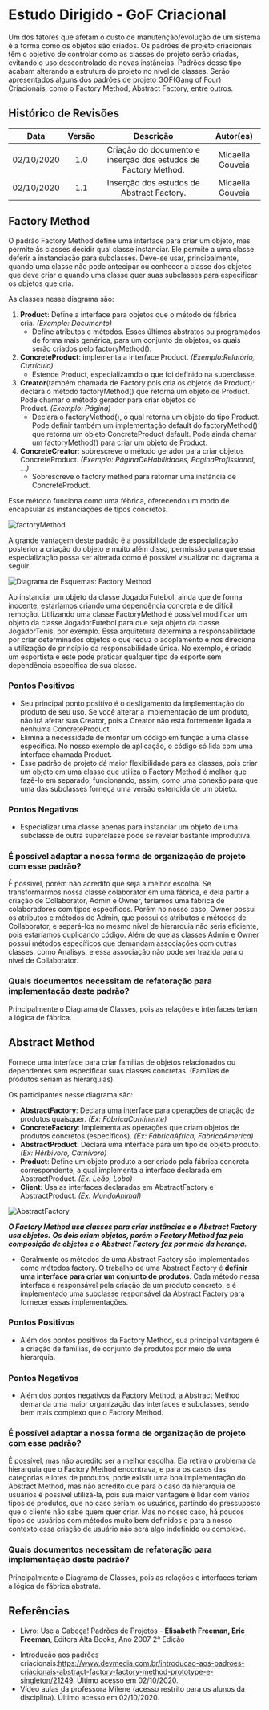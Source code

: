 # Estudo Dirigido - GoF Criacional

Um dos fatores que afetam o custo de manutenção/evolução de um sistema é a forma como os objetos são criados. Os padrões de projeto criacionais têm o objetivo de controlar como as classes do projeto serão criadas, evitando o uso descontrolado de novas instâncias. Padrões desse tipo acabam alterando a estrutura do projeto no nível de classes. Serão apresentados alguns dos padrões de projeto GOF(Gang of Four) Criacionais, como o Factory Method, Abstract Factory, entre outros.

## Histórico de Revisões
| Data | Versão | Descrição | Autor(es) |
|:----:|:------:|:---------:|:---------:|
| 02/10/2020 | 1.0 | Criação do documento e inserção dos estudos de Factory Method. | Micaella Gouveia |
| 02/10/2020 | 1.1 | Inserção dos estudos de Abstract Factory. | Micaella Gouveia |

## Factory Method

O padrão Factory Method define uma interface para criar um objeto, mas permite às classes decidir qual classe instanciar. Ele permite a uma classe deferir a instanciação para subclasses. Deve-se usar, principalmente, quando uma classe não pode antecipar ou conhecer a classe dos objetos que deve criar e quando uma classe quer suas subclasses para especificar os objetos que cria.

As classes nesse diagrama são:

1. **Product**: Define a interface para objetos que o método de fábrica cria. *(Exemplo: Documento)*
    - Define atributos e métodos. Esses últimos abstratos ou programados de forma mais genérica, para um conjunto de objetos, os quais serão criados pelo factoryMethod().
2. **ConcreteProduct**: implementa a interface Product. *(Exemplo:Relatório, Currículo)*
    - Estende Product, especializamdo o que foi definido na superclasse.
3. **Creator**(também chamada de Factory pois cria os objetos de Product): declara o método factoryMethod() que retorna um objeto de Product. Pode chamar o método gerador para criar objetos do Product. *(Exemplo: Página)*
    - Declara o factoryMethod(), o qual retorna um objeto do tipo Product. Pode definir também um implementação default do factoryMethod() que retorna um objeto ConcreteProduct default. Pode ainda chamar um factoryMethod() para criar um objeto de Product.
4. **ConcreteCreator**: sobrescreve o método gerador para criar objetos ConcreteProduct. *(Exemplo: PáginaDeHabilidades, PaginaProfissional, ...)*
    - Sobrescreve o factory method para retornar uma instância de ConcreteProduct.

Esse método funciona como uma fébrica, oferecendo um modo de encapsular as instanciações de tipos concretos.

![factoryMethod](../../assets/img/estudo/gof-criacional/factoryMethod.png)

A grande vantagem deste padrão é a possibilidade de especialização posterior a criação do objeto e muito além disso, permissão para que essa especialização possa ser alterada como é possível visualizar no diagrama a seguir.

![Diagrama de Esquemas: Factory Method](../../assets/img/estudo/gof-criacional/diagrama_de_esquemas_factory_method.png)

Ao instanciar um objeto da classe JogadorFutebol, ainda que de forma inocente, estaríamos criando uma dependência concreta e de difícil remoção. Utilizando uma classe FactoryMethod é possível modificar um objeto da classe JogadorFutebol para que seja objeto da classe JogadorTenis, por exemplo. Essa arquitetura determina a responsabilidade por criar determinados objetos o que reduz o acoplamento e nos direciona a utilização do princípiio da responsabilidade única. No exemplo, é criado um esportista e este pode praticar qualquer tipo de esporte sem dependência específica de sua classe.

### Pontos Positivos

- Seu principal ponto positivo é o desligamento da implementação do produto de seu uso. Se você alterar a implementação de um produto, não irá afetar sua Creator, pois a Creator não está fortemente ligada a nenhuma ConcreteProduct.
- Elimina a necessidade de montar um código em função a uma classe específica. No nosso exemplo de aplicação, o código só lida com uma interface chamada Product.
- Esse padrão de projeto dá maior flexibilidade para as classes, pois criar um objeto em uma classe que utiliza o Factory Method é melhor que fazê-lo em separado, funcionando, assim, como uma conexão para que uma das subclasses forneça uma versão estendida de um objeto.

### Pontos Negativos

- Especializar uma classe apenas para instanciar um objeto de uma subclasse de outra superclasse pode se revelar bastante improdutiva.

### É possível adaptar a nossa forma de organização de projeto com esse padrão?

É possível, porém não acredito que seja a melhor escolha. Se transformarmos nossa classe colaborator em uma fábrica, e dela partir a criação de Collaborator, Admin e Owner, teríamos uma fábrica de colaboradores com tipos específicos. Porém no nosso caso, Owner possui os atributos e métodos de Admin, que possui os atributos e métodos de Collaborator, e separá-los no mesmo nível de hierarquia não seria eficiente, pois estaríamos duplicando código. Além de que as classes Admin e Owner possui métodos específicos que demandam associações com outras classes, como Analisys, e essa associação não pode ser trazida para o nível de Collaborator.

### Quais documentos necessitam de refatoração para implementação deste padrão?

Principalmente o Diagrama de Classes, pois as relações e interfaces teriam a lógica de fábrica.

## Abstract Method

Fornece uma interface para criar famílias de objetos relacionados ou dependentes sem especificar suas classes concretas. (Famílias de produtos seriam as hierarquias).

Os participantes nesse diagrama são:

- **AbstractFactory**: Declara uma interface para operações de criação de produtos quaisquer. *(Ex: FábricaContinente)*
- **ConcreteFactory**: Implementa as operações que criam objetos de produtos concretos (específicos). *(Ex: FábricaAfrica, FabricaAmerica)*
- **AbstractProduct**: Declara uma interface para um tipo de objeto produto. *(Ex: Hérbivoro, Carnívoro)*
- **Product**: Define um objeto produto a ser criado pela fábrica concreta correspondente, a qual implementa a interface declarada em AbstractProduct. *(Ex: Leão, Lobo)*
- **Client**: Usa as interfaces declaradas em AbstractFactory e AbstractProduct. *(Ex: MundoAnimal)*

![AbstractFactory](../../assets/img/estudo/gof-criacional/abstractFactory.png)

***O Factory Method usa classes para criar instâncias e o Abstract Factory usa objetos.***
***Os dois criam objetos, porém o Factory Method faz pela composição de objetos e o Abstract Factory faz por meio da herança.***

* Geralmente os métodos de uma Abstract Factory são implementados como métodos factory. O trabalho de uma Abstract Factory é **definir uma interface para criar um conjunto de produtos**. Cada método nessa interface é responsável pela criação de um produto concreto, e é implementado uma subclasse responsável da Abstract Factory para fornecer essas implementações.

### Pontos Positivos
* Além dos pontos positivos da Factory Method, sua principal vantagem é a criação de famílias, de conjunto de produtos por meio de uma hierarquia.

### Pontos Negativos

- Além dos pontos negativos da Factory Method, a Abstract Method demanda uma maior organização das interfaces e subclasses, sendo bem mais complexo que o Factory Method.

### É possível adaptar a nossa forma de organização de projeto com esse padrão?

É possível, mas não acredito ser a melhor escolha. Ela retira o problema da hierarquia que o Factory Method encontrava, e para os casos das categorias e lotes de produtos, pode existir uma boa implementação do Abstract Method, mas não acredito que para o caso da hierarquia de usuários é possível utilizá-la, pois sua maior vantagem é lidar com vários tipos de produtos, que no caso seriam os usuários, partindo do pressuposto que o cliente não sabe quem quer criar. Mas no nosso caso, há poucos tipos de usuários com métodos muito bem definidos e para a nosso contexto essa criação de usuário não será algo indefinido ou complexo.

### Quais documentos necessitam de refatoração para implementação deste padrão?

Principalmente o Diagrama de Classes, pois as relações e interfaces teriam a lógica de fábrica abstrata.

## Referências
- Livro: Use a Cabeça! Padrões de Projetos - **Elisabeth Freeman, Eric Freeman**, Editora Alta Books, Ano 2007 2ª Edição
* Introdução aos padrões criacionais:<https://www.devmedia.com.br/introducao-aos-padroes-criacionais-abstract-factory-factory-method-prototype-e-singleton/21249>. Último acesso em 02/10/2020.
* Vídeo aulas da professora Milene (acesso restrito para os alunos da disciplina). Último acesso em 02/10/2020.
